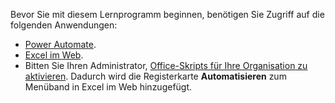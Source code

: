 Bevor Sie mit diesem Lernprogramm beginnen, benötigen Sie Zugriff auf die folgenden Anwendungen:

- [Power Automate](/power-automate/organization-q-and-a).
- [Excel im Web](https://www.office.com/launch/excel).
- Bitten Sie Ihren Administrator, [Office-Skripts für Ihre Organisation zu aktivieren](/microsoft-365/admin/manage/manage-office-scripts-settings). Dadurch wird die Registerkarte **Automatisieren** zum Menüband in Excel im Web hinzugefügt.
